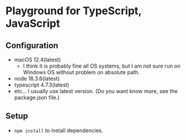# Playground for TypeScript, JavaScript

## Configuration
* macOS 12.4(latest)
    - I think it is probably fine all OS systems, but I am not sure run on Windows OS without problem on absolute path.
* node 18.3.6(latest)
* typescript 4.7.3(latest)
* etc... I usually use latest version. (Do you want know more, see the package.json file.)

## Setup
* `npm install` to install dependencies.
